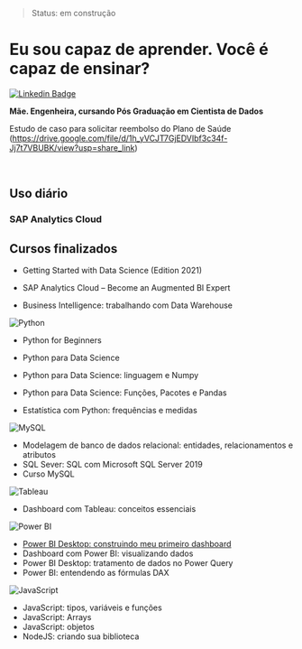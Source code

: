 > Status: em construção

# Eu sou capaz de aprender. Você é capaz de ensinar?

[![Linkedin Badge](https://img.shields.io/badge/-LinkedIn-blue?style=flat-square&logo=Linkedin&logoColor=white&link=https://www.linkedin.com/in/mariliaamaral//)](https://www.linkedin.com/in/mariliaamaral/)


**Mãe. Engenheira, cursando Pós Graduação em Cientista de Dados**

Estudo de caso para solicitar reembolso do Plano de Saúde
(https://drive.google.com/file/d/1h_yVCJT7GjEDVIbf3c34f-Jj7t7VBUBK/view?usp=share_link)

<br>

## Uso diário

### SAP Analytics Cloud

## Cursos finalizados

* Getting Started with Data Science (Edition 2021)

* SAP Analytics Cloud – Become an Augmented BI Expert

* Business Intelligence: trabalhando com Data Warehouse


![Python](https://img.shields.io/badge/-Python-black?style=flat-square&logo=Python)
* Python for Beginners
* Python para Data Science
* Python para Data Science: linguagem e Numpy
* Python para Data Science: Funções, Pacotes e Pandas


* Estatística com Python: frequências e medidas

![MySQL](https://img.shields.io/badge/-mySQL-black?style=flat-square&logo=mySQL)
* Modelagem de banco de dados relacional: entidades, relacionamentos e atributos
* SQL Sever: SQL com Microsoft SQL Server 2019
* Curso MySQL

![Tableau](https://img.shields.io/badge/-Tableau-black?style=plastic&logo=Tableau)
* Dashboard com Tableau: conceitos essenciais

![Power BI](https://img.shields.io/badge/-Power%20BI-black?style=plastic&logo=Power-BI)
* [Power BI Desktop: construindo meu primeiro dashboard](https://app.powerbi.com/view?r=eyJrIjoiNzcyN2ZhZjktYzVhZS00NmUzLTkzNDktYmEwYjI0NzYyOTdkIiwidCI6Ijg5ZmI0ZjFmLTg1NjctNDEyOC1iMWUzLWNhM2IyZTVhYmRmOCJ9)
* Dashboard com Power BI: visualizando dados
* Power BI Desktop: tratamento de dados no Power Query
* Power BI: entendendo as fórmulas DAX

![JavaScript](https://img.shields.io/badge/-JavaScript-black?style=flat-square&logo=JavaScript)
* JavaScript: tipos, variáveis e funções
* JavaScript: Arrays
* JavaScript: objetos
* NodeJS: criando sua biblioteca

</br>
